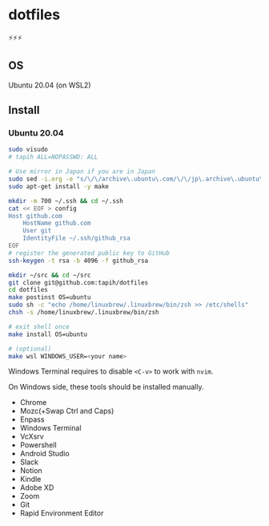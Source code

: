 # dotfiles

⚡⚡⚡

## OS

Ubuntu 20.04 (on WSL2)

## Install

### Ubuntu 20.04

```sh
sudo visudo
# tapih ALL=NOPASSWD: ALL

# Use mirror in Japan if you are in Japan
sudo sed -i.org -e "s/\/\/archive\.ubuntu\.com/\/\/jp\.archive\.ubuntu\.com/g" /etc/apt/sources.list
sudo apt-get install -y make

mkdir -m 700 ~/.ssh && cd ~/.ssh
cat << EOF > config
Host github.com
    HostName github.com
    User git
    IdentityFile ~/.ssh/github_rsa
EOF
# register the generated public key to GitHub
ssh-keygen -t rsa -b 4096 -f github_rsa

mkdir ~/src && cd ~/src
git clone git@github.com:tapih/dotfiles
cd dotfiles
make postinst OS=ubuntu
sudo sh -c "echo /home/linuxbrew/.linuxbrew/bin/zsh >> /etc/shells"
chsh -s /home/linuxbrew/.linuxbrew/bin/zsh

# exit shell once
make install OS=ubuntu

# (optional)
make wsl WINDOWS_USER=<your name>
```

Windows Terminal requires to disable `<C-v>` to work with `nvim`.

On Windows side, these tools should be installed manually.

- Chrome
- Mozc(+Swap Ctrl and Caps)
- Enpass
- Windows Terminal
- VcXsrv
- Powershell
- Android Studio
- Slack
- Notion
- Kindle
- Adobe XD
- Zoom
- Git
- Rapid Environment Editor

